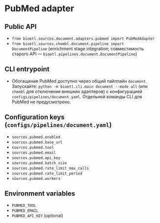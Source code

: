 # PubMed adapter

## Public API
- `from bioetl.sources.document.adapters.pubmed import PubMedAdapter`
- `from bioetl.sources.chembl.document.pipeline import DocumentPipeline` (enrichment stage integration; совместимость старого API — `bioetl.pipelines.document.DocumentPipeline`)

## CLI entrypoint
- Обогащение PubMed доступно через общий пайплайн `document`.
  Запускайте: `python -m bioetl.cli.main document --mode all` (или `chembl` для
  отключения внешних адаптеров) с конфигурацией `configs/pipelines/document.yaml`.
  Отдельной команды CLI для PubMed не предусмотрено.

## Configuration keys (`configs/pipelines/document.yaml`)
- `sources.pubmed.enabled`
- `sources.pubmed.base_url`
- `sources.pubmed.tool`
- `sources.pubmed.email`
- `sources.pubmed.api_key`
- `sources.pubmed.batch_size`
- `sources.pubmed.rate_limit_max_calls`
- `sources.pubmed.rate_limit_period`
- `sources.pubmed.workers`

## Environment variables
- `PUBMED_TOOL`
- `PUBMED_EMAIL`
- `PUBMED_API_KEY` (optional)
